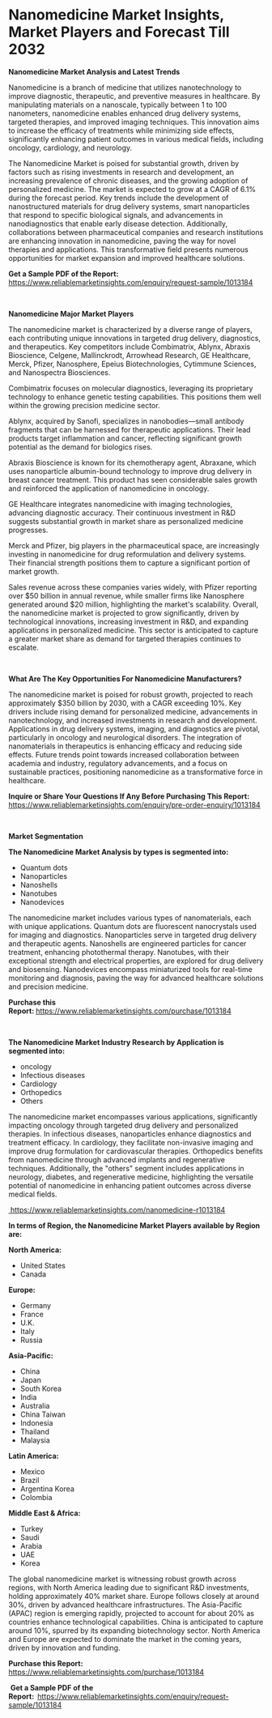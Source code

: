<p><h1>Nanomedicine Market Insights, Market Players and Forecast Till 2032</h1></p><p><strong>Nanomedicine Market Analysis and Latest Trends</strong></p>
<p><p>Nanomedicine is a branch of medicine that utilizes nanotechnology to improve diagnostic, therapeutic, and preventive measures in healthcare. By manipulating materials on a nanoscale, typically between 1 to 100 nanometers, nanomedicine enables enhanced drug delivery systems, targeted therapies, and improved imaging techniques. This innovation aims to increase the efficacy of treatments while minimizing side effects, significantly enhancing patient outcomes in various medical fields, including oncology, cardiology, and neurology.</p><p>The Nanomedicine Market is poised for substantial growth, driven by factors such as rising investments in research and development, an increasing prevalence of chronic diseases, and the growing adoption of personalized medicine. The market is expected to grow at a CAGR of 6.1% during the forecast period. Key trends include the development of nanostructured materials for drug delivery systems, smart nanoparticles that respond to specific biological signals, and advancements in nanodiagnostics that enable early disease detection. Additionally, collaborations between pharmaceutical companies and research institutions are enhancing innovation in nanomedicine, paving the way for novel therapies and applications. This transformative field presents numerous opportunities for market expansion and improved healthcare solutions.</p></p>
<p><strong>Get a Sample PDF of the Report:&nbsp;</strong> <a href="https://www.reliablemarketinsights.com/enquiry/request-sample/1013184?utm_campaign=3638&utm_medium=2&utm_source=Github&utm_content=ia&utm_term=16042025&utm_id=nanomedicine">https://www.reliablemarketinsights.com/enquiry/request-sample/1013184</a></p>
<p>&nbsp;</p>
<p><strong>Nanomedicine Major Market Players</strong></p>
<p><p>The nanomedicine market is characterized by a diverse range of players, each contributing unique innovations in targeted drug delivery, diagnostics, and therapeutics. Key competitors include Combimatrix, Ablynx, Abraxis Bioscience, Celgene, Mallinckrodt, Arrowhead Research, GE Healthcare, Merck, Pfizer, Nanosphere, Epeius Biotechnologies, Cytimmune Sciences, and Nanospectra Biosciences.</p><p>Combimatrix focuses on molecular diagnostics, leveraging its proprietary technology to enhance genetic testing capabilities. This positions them well within the growing precision medicine sector.</p><p>Ablynx, acquired by Sanofi, specializes in nanobodies—small antibody fragments that can be harnessed for therapeutic applications. Their lead products target inflammation and cancer, reflecting significant growth potential as the demand for biologics rises.</p><p>Abraxis Bioscience is known for its chemotherapy agent, Abraxane, which uses nanoparticle albumin-bound technology to improve drug delivery in breast cancer treatment. This product has seen considerable sales growth and reinforced the application of nanomedicine in oncology.</p><p>GE Healthcare integrates nanomedicine with imaging technologies, advancing diagnostic accuracy. Their continuous investment in R&D suggests substantial growth in market share as personalized medicine progresses.</p><p>Merck and Pfizer, big players in the pharmaceutical space, are increasingly investing in nanomedicine for drug reformulation and delivery systems. Their financial strength positions them to capture a significant portion of market growth.</p><p>Sales revenue across these companies varies widely, with Pfizer reporting over $50 billion in annual revenue, while smaller firms like Nanosphere generated around $20 million, highlighting the market's scalability. Overall, the nanomedicine market is projected to grow significantly, driven by technological innovations, increasing investment in R&D, and expanding applications in personalized medicine. This sector is anticipated to capture a greater market share as demand for targeted therapies continues to escalate.</p></p>
<p>&nbsp;</p>
<p><strong>What Are The Key Opportunities For Nanomedicine Manufacturers?</strong></p>
<p><p>The nanomedicine market is poised for robust growth, projected to reach approximately $350 billion by 2030, with a CAGR exceeding 10%. Key drivers include rising demand for personalized medicine, advancements in nanotechnology, and increased investments in research and development. Applications in drug delivery systems, imaging, and diagnostics are pivotal, particularly in oncology and neurological disorders. The integration of nanomaterials in therapeutics is enhancing efficacy and reducing side effects. Future trends point towards increased collaboration between academia and industry, regulatory advancements, and a focus on sustainable practices, positioning nanomedicine as a transformative force in healthcare.</p></p>
<p><strong>Inquire or Share Your Questions If Any Before Purchasing This Report:</strong> <a href="https://www.reliablemarketinsights.com/enquiry/pre-order-enquiry/1013184?utm_campaign=3638&utm_medium=2&utm_source=Github&utm_content=ia&utm_term=16042025&utm_id=nanomedicine">https://www.reliablemarketinsights.com/enquiry/pre-order-enquiry/1013184</a></p>
<p>&nbsp;</p>
<p><strong>Market Segmentation</strong></p>
<p><strong>The Nanomedicine Market Analysis by types is segmented into:</strong></p>
<p><ul><li>Quantum dots</li><li>Nanoparticles</li><li>Nanoshells</li><li>Nanotubes</li><li>Nanodevices</li></ul></p>
<p><p>The nanomedicine market includes various types of nanomaterials, each with unique applications. Quantum dots are fluorescent nanocrystals used for imaging and diagnostics. Nanoparticles serve in targeted drug delivery and therapeutic agents. Nanoshells are engineered particles for cancer treatment, enhancing photothermal therapy. Nanotubes, with their exceptional strength and electrical properties, are explored for drug delivery and biosensing. Nanodevices encompass miniaturized tools for real-time monitoring and diagnosis, paving the way for advanced healthcare solutions and precision medicine.</p></p>
<p><strong>Purchase this Report:&nbsp;</strong><a href="https://www.reliablemarketinsights.com/purchase/1013184?utm_campaign=3638&utm_medium=2&utm_source=Github&utm_content=ia&utm_term=16042025&utm_id=nanomedicine">https://www.reliablemarketinsights.com/purchase/1013184</a></p>
<p>&nbsp;</p>
<p><strong>The Nanomedicine Market Industry Research by Application is segmented into:</strong></p>
<p><ul><li>oncology</li><li>Infectious diseases</li><li>Cardiology</li><li>Orthopedics</li><li>Others</li></ul></p>
<p><p>The nanomedicine market encompasses various applications, significantly impacting oncology through targeted drug delivery and personalized therapies. In infectious diseases, nanoparticles enhance diagnostics and treatment efficacy. In cardiology, they facilitate non-invasive imaging and improve drug formulation for cardiovascular therapies. Orthopedics benefits from nanomedicine through advanced implants and regenerative techniques. Additionally, the "others" segment includes applications in neurology, diabetes, and regenerative medicine, highlighting the versatile potential of nanomedicine in enhancing patient outcomes across diverse medical fields.</p></p>
<p><a href="https://www.reliablemarketinsights.com/nanomedicine-r1013184?utm_campaign=3638&utm_medium=2&utm_source=Github&utm_content=ia&utm_term=16042025&utm_id=nanomedicine">&nbsp;https://www.reliablemarketinsights.com/nanomedicine-r1013184</a></p>
<p><strong>In terms of Region, the Nanomedicine Market Players available by Region are:</strong></p>
<p>
    <p> <strong> North America: </strong>
        <ul>
            <li>United States</li>
            <li>Canada</li>
        </ul>
        </p> 
    <p> <strong> Europe: </strong>
        <ul>
            <li>Germany</li>
            <li>France</li>
            <li>U.K.</li>
            <li>Italy</li>
            <li>Russia</li>
        </ul>
        </p> 
    <p> <strong> Asia-Pacific: </strong>
        <ul>
            <li>China</li>
            <li>Japan</li>
            <li>South Korea</li>
            <li>India</li>
            <li>Australia</li>
            <li>China Taiwan</li>
            <li>Indonesia</li>
            <li>Thailand</li>
            <li>Malaysia</li>
        </ul>
        </p> 
    <p> <strong> Latin America: </strong>
        <ul>
            <li>Mexico</li>
            <li>Brazil</li>
            <li>Argentina Korea</li>
            <li>Colombia</li>
        </ul>
        </p> 
    <p> <strong> Middle East & Africa: </strong>
        <ul>
            <li>Turkey</li>
            <li>Saudi</li>
            <li>Arabia</li>
            <li>UAE</li>
            <li>Korea</li>
        </ul>
    </p>
    </p>
<p><p>The global nanomedicine market is witnessing robust growth across regions, with North America leading due to significant R&D investments, holding approximately 40% market share. Europe follows closely at around 30%, driven by advanced healthcare infrastructures. The Asia-Pacific (APAC) region is emerging rapidly, projected to account for about 20% as countries enhance technological capabilities. China is anticipated to capture around 10%, spurred by its expanding biotechnology sector. North America and Europe are expected to dominate the market in the coming years, driven by innovation and funding.</p></p>
<p><strong>Purchase this Report: </strong><a href="https://www.reliablemarketinsights.com/purchase/1013184?utm_campaign=3638&utm_medium=2&utm_source=Github&utm_content=ia&utm_term=16042025&utm_id=nanomedicine">https://www.reliablemarketinsights.com/purchase/1013184</a></p>
<p>&nbsp;<strong>Get a Sample PDF of the Report:&nbsp;&nbsp;</strong><a href="https://www.reliablemarketinsights.com/enquiry/request-sample/1013184?utm_campaign=3638&utm_medium=2&utm_source=Github&utm_content=ia&utm_term=16042025&utm_id=nanomedicine">https://www.reliablemarketinsights.com/enquiry/request-sample/1013184</a></p>
<p><strong></strong></p>
<p><p></p><p></p><p></p></p>